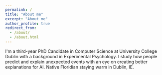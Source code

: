 ```yaml
---
permalink: /
title: "About me"
excerpt: "About me"
author_profile: true
redirect_from: 
  - /about/
  - /about.html
---
```


I'm a third-year PhD Candidate in Computer Science at University College Dublin with a background in Experimental Psychology. I study how people predict and explain unexpected events with an eye on creating better explanations for AI. 
Native Floridian staying warm in Dublin, IE.



